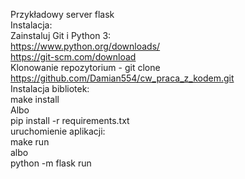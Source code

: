 ﻿Przykładowy server flask\
Instalacja:\
Zainstaluj Git i Python 3:\
https://www.python.org/downloads/ \
https://git-scm.com/download \
Klonowanie repozytorium - git clone https://github.com/Damian554/cw_praca_z_kodem.git \
Instalacja bibliotek:\
make install\
Albo\
pip install -r requirements.txt\
uruchomienie aplikacji:\
make run\
albo\
python -m flask run

